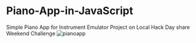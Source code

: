 # Piano-App-in-JavaScript
Simple Piano App for Instrument Emulator Project on Local Hack Day share Weekend Challenge
![pianoapp](https://user-images.githubusercontent.com/47170879/113488750-87164900-94dd-11eb-80aa-80ba25c0fa89.jpeg)




